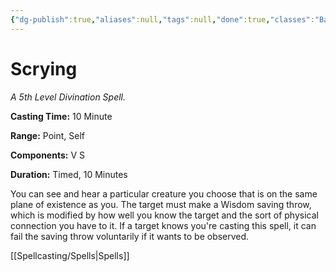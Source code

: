 ```yaml
---
{"dg-publish":true,"aliases":null,"tags":null,"done":true,"classes":"Bard, Cleric, Druid, Warlock, Wizard,","spellLevel":5,"school":"Divination","source":"PHB","permalink":"/spells/scrying/","dgHomeLink":false,"dgPassFrontmatter":true}
---
```


# Scrying
*A 5th Level Divination Spell.*

**Casting Time:** 10 Minute

**Range:** Point, Self

**Components:** V S 

**Duration:** Timed, 10 Minutes

You can see and hear a particular creature you choose that is on the same plane of existence as you. The target must make a Wisdom saving throw, which is modified by how well you know the target and the sort of physical connection you have to it. If a target knows you're casting this spell, it can fail the saving throw voluntarily if it wants to be observed.

[[Spellcasting/Spells|Spells]]